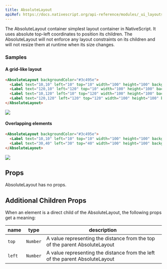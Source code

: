 ```yaml
---
title: AbsoluteLayout
apiRef: https://docs.nativescript.org/api-reference/modules/_ui_layouts_absolute_layout_
---
```


The AbsoluteLayout container simplest layout container in NativeScript. It uses absolute top-left coordinates to position its children. The AbsoluteLayout will not enforce any layout constraints on its children and will not resize them at runtime when its size changes.

### Samples

#### A grid-like layout

```html
<AbsoluteLayout backgroundColor="#3c495e">
  <Label text="10,10" left="10" top="10" width="100" height="100" backgroundColor="#43b883"/>
  <Label text="120,10" left="120" top="10" width="100" height="100" backgroundColor="#43b883"/>
  <Label text="10,120" left="10" top="120" width="100" height="100" backgroundColor="#43b883"/>
  <Label text="120,120" left="120" top="120" width="100" height="100" backgroundColor="#43b883"/>
</AbsoluteLayout>
```
<img class="md:w-1/2 lg:w-1/3" src="https://art.nativescript-vue.org/layouts/absolute_layout_grid.svg" />

#### Overlapping elements

```html
<AbsoluteLayout backgroundColor="#3c495e">
  <Label text="10,10" left="10" top="10" width="100" height="100" backgroundColor="#289062"/>
  <Label text="30,40" left="30" top="40" width="100" height="100" backgroundColor="#43b883"/>
</AbsoluteLayout>
```
<img class="md:w-1/2 lg:w-1/3" src="https://art.nativescript-vue.org/layouts/absolute_layout_overlap.svg" />


## Props

AbsoluteLayout has no props.

## Additional Children Props

When an element is a direct child of the AbsoluteLayout, the following
props get a meaning:

| name | type | description |
|------|------|-------------|
| `top` | `Number` | A value representing the distance from the top of the parent AbsoluteLayout
| `left` | `Number` | A value representing the distance from the left of the parent AbsoluteLayout

